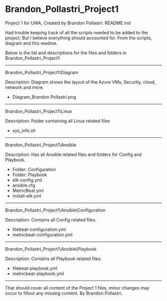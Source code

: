# Brandon_Pollastri_Project1
Project 1 for UWA, Created by Brandon Pollastri.
README.md

Had trouble keeping track of all the scripts needed to be added to the project; But I believe everything should accounted for. From the scripts, diagram and this readme.

Below is the list and descriptions for the files and folders in Brandon_Pollastri_Project1:

---------------------------------------------------------------------------------------------

Brandon_Pollastri_Project1\Diagram

Description: Diagram shows the layout of the Azure VMs, Security, cloud, network and more.
- Diagram_Brandon Pollastri.png

-------------------------------------------

Brandon_Pollastri_Project1\Linux

Description: Folder containing all Linux related files
- sys_info.sh

-------------------------------------------

Brandon_Pollastri_Project1\Ansible

Description: Has all Ansible related files and folders for Config and Playbook.
- Folder: Configuration
- Folder: Playbook
- elk-config.yml
- ansible.cfg
- MetricBeat.yml
- install-elk.yml

-------------------------------------------

Brandon_Pollastri_Project1\Ansible\Configuration

Description: Contains all Config related files.
- filebeat-configuration.yml
- metricbeat-configuration.yml

-------------------------------------------

Brandon_Pollastri_Project1\Ansible\Playbook

Description: Contains all Playbook related files.
- filebeat-playbook.yml
- metricbeat-playbook.yml

---------------------------------------------------------------------------------------------

That should cover all content of the Project 1 files, minor changes may occur to fillout any missing content.
By Brandon Pollastri.

